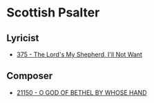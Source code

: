 # Scottish Psalter

## Lyricist

- [375 - The Lord's My Shepherd, I'll Not Want](/hymns/375.md)

## Composer

- [21150 - O GOD OF BETHEL BY WHOSE HAND](/hymns/21150.md)

